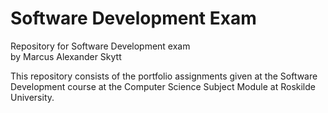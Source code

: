 # Software Development Exam
Repository for Software Development exam<br/>
by Marcus Alexander Skytt

This repository consists of the portfolio assignments given at the Software Development course at the Computer Science Subject Module at Roskilde University.

